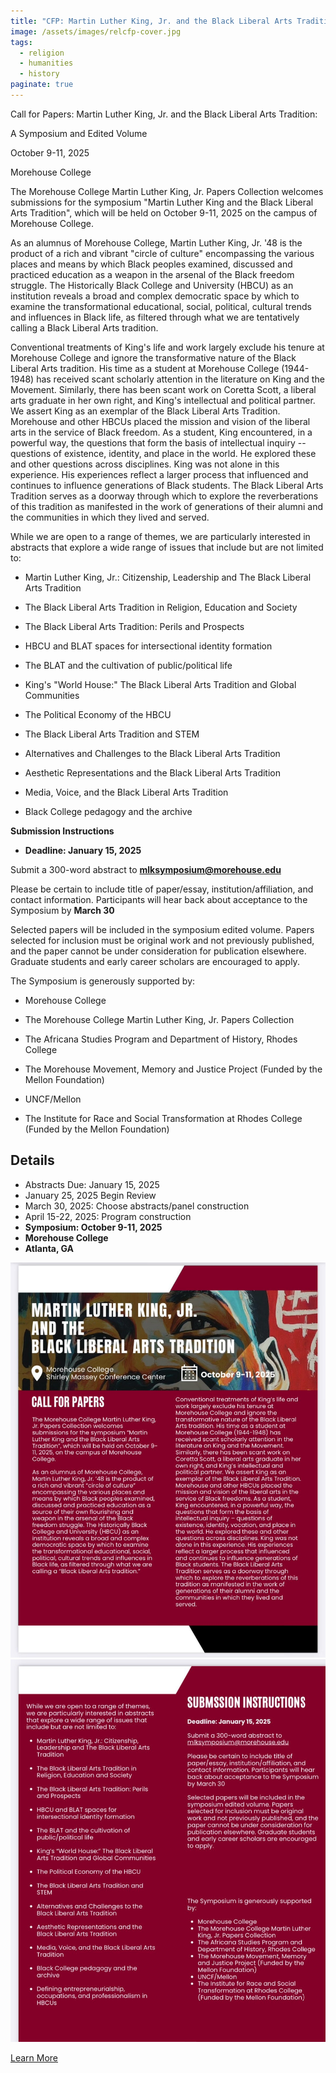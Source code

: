 ```yaml
---
title: "CFP: Martin Luther King, Jr. and the Black Liberal Arts Tradition: A Symposium and Edited Volume"
image: /assets/images/relcfp-cover.jpg
tags:
  - religion
  - humanities
  - history
paginate: true   
---
```

Call for Papers: Martin Luther King, Jr. and the Black Liberal Arts Tradition:

A Symposium and Edited Volume

October 9-11, 2025

Morehouse College

The Morehouse College Martin Luther King, Jr. Papers Collection welcomes submissions for the symposium "Martin Luther King and the Black Liberal Arts Tradition", which will be held on October 9-11, 2025 on the campus of Morehouse College. 

As an alumnus of Morehouse College, Martin Luther King, Jr. '48 is the product of a rich and vibrant "circle of culture" encompassing the various places and means by which Black peoples examined, discussed and practiced education as a weapon in the arsenal of the Black freedom struggle. The Historically Black College and University (HBCU) as an institution reveals a broad and complex democratic space by which to examine the transformational educational, social, political, cultural trends and influences in Black life, as filtered through what we are tentatively calling a Black Liberal Arts tradition.

Conventional treatments of King's life and work largely exclude his tenure at Morehouse College and ignore the transformative nature of the Black Liberal Arts tradition. His time as a student at Morehouse College (1944-1948) has received scant scholarly attention in the literature on King and the Movement. Similarly, there has been scant work on Coretta Scott, a liberal arts graduate in her own right, and King's intellectual and political partner. We assert King as an exemplar of the Black Liberal Arts Tradition. Morehouse and other HBCUs placed the mission and vision of the liberal arts in the service of Black freedom. As a student, King encountered, in a powerful way, the questions that form the basis of intellectual inquiry -- questions of existence, identity, and place in the world. He explored these and other questions across disciplines. King was not alone in this experience. His experiences reflect a larger process that influenced and continues to influence generations of Black students. The Black Liberal Arts Tradition serves as a doorway through which to explore the reverberations of this tradition as manifested in the work of generations of their alumni and the communities in which they lived and served. 

While we are open to a range of themes, we are particularly interested in abstracts that explore a wide range of issues that include but are not limited to:

-   Martin Luther King, Jr.: Citizenship, Leadership and The Black Liberal Arts Tradition

-   The Black Liberal Arts Tradition in Religion, Education and Society

-   The Black Liberal Arts Tradition: Perils and Prospects

-   HBCU and BLAT spaces for intersectional identity formation

-   The BLAT and the cultivation of public/political life

-   King's "World House:" The Black Liberal Arts Tradition and Global Communities

-   The Political Economy of the HBCU

-   The Black Liberal Arts Tradition and STEM

-   Alternatives and Challenges to the Black Liberal Arts Tradition

-   Aesthetic Representations and the Black Liberal Arts Tradition 

-   Media, Voice, and the Black Liberal Arts Tradition

-   Black College pedagogy and the archive

**Submission Instructions**

-   **Deadline: January 15, 2025**

Submit a 300-word abstract to **<mlksymposium@morehouse.edu>**

Please be certain to include title of paper/essay, institution/affiliation, and contact information. Participants will hear back about acceptance to the Symposium by **March 30**

Selected papers will be included in the symposium edited volume. Papers selected for inclusion must be original work and not previously published, and the paper cannot be under consideration for publication elsewhere. Graduate students and early career scholars are encouraged to apply.

The Symposium is generously supported by: 

-   Morehouse College

-   The Morehouse College Martin Luther King, Jr. Papers Collection 

-   The Africana Studies Program and Department of History, Rhodes College

-   The Morehouse Movement, Memory and Justice Project (Funded by the Mellon Foundation)

-   UNCF/Mellon

-   The Institute for Race and Social Transformation at Rhodes College (Funded by the Mellon Foundation)


## Details
- Abstracts Due: January 15, 2025
- January 25, 2025 Begin Review
- March 30, 2025: Choose abstracts/panel construction
- April 15-22, 2025: Program construction
- **Symposium: October 9-11, 2025**
- **Morehouse College**
- **Atlanta, GA**


![Flyer Page 1](/assets/images/mlkjr-pg1.jpg)
![Flyer Page 2](/assets/images/mlkjr-pg2.jpg) 

[Learn More](https://usreligion.substack.com/p/cfp-martin-luther-king-jr-and-the/)